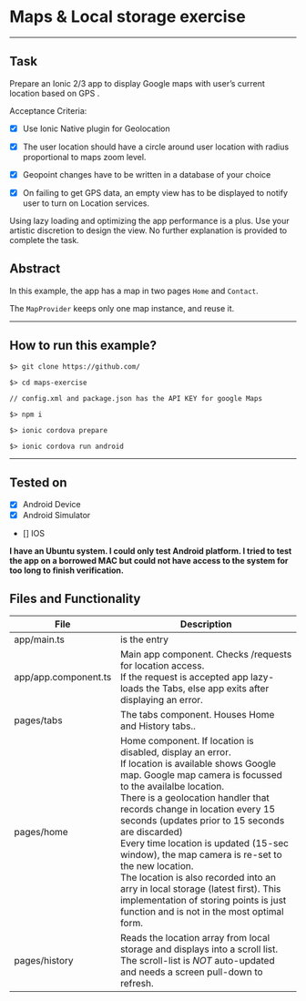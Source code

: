 # Maps & Local storage exercise

----

## Task

Prepare an Ionic 2/3 app to display Google maps with user’s current location based on GPS .

Acceptance Criteria:


- [x] Use Ionic Native plugin for Geolocation
- [x] The user location should have a circle around user location with radius proportional to maps zoom level.
- [x] Geopoint changes have to be written in a database of your choice
- [x] On failing to get GPS data, an empty view has to be displayed to notify user to turn on Location services.


Using lazy loading and optimizing the app performance is a plus. Use your artistic discretion to design the view. No further explanation is provided to complete the task.


## Abstract

In this example, the app has a map in two pages `Home` and `Contact`.

The `MapProvider` keeps only one map instance, and reuse it.

----

## How to run this example?

```
$> git clone https://github.com/

$> cd maps-exercise

// config.xml and package.json has the API KEY for google Maps

$> npm i

$> ionic cordova prepare

$> ionic cordova run android

```
---

## Tested on

- [x] Android Device
- [x] Android Simulator
- [] IOS

**I have an Ubuntu system. I could only test Android platform. I tried to test the app on a borrowed MAC but could not have access to the system for too long to finish verification.**


## Files and Functionality


File | Description
---------|---------
app/main.ts | is the entry
app/app.component.ts | Main app component. Checks /requests for location access. <br>If the request is accepted app lazy-loads the Tabs, else app exits after displaying an error.
pages/tabs | The tabs component. Houses Home and History tabs..
pages/home | Home component. If location is disabled, display an error.<br> If location is available shows Google map. Google map camera is focussed to the availalbe location.<br> There is a geolocation handler that records change in location every 15 seconds (updates prior to 15 seconds are discarded)<br>Every time location is updated (15-sec window), the map camera is re-set to the new location.<br>The location is also recorded into an arry in local storage (latest first). This implementation of storing points is just function and is not in the most optimal form.<br>
pages/history | Reads the location array from local storage and displays into a scroll list.<br> The scroll-list is *NOT* auto-updated and needs a screen pull-down to refresh.
